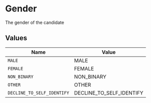 # Gender

The gender of the candidate


## Values

| Name                       | Value                      |
| -------------------------- | -------------------------- |
| `MALE`                     | MALE                       |
| `FEMALE`                   | FEMALE                     |
| `NON_BINARY`               | NON_BINARY                 |
| `OTHER`                    | OTHER                      |
| `DECLINE_TO_SELF_IDENTIFY` | DECLINE_TO_SELF_IDENTIFY   |